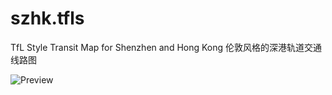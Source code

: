 # szhk.tfls
TfL Style Transit Map for Shenzhen and Hong Kong
伦敦风格的深港轨道交通线路图

<picture>
  <img alt="Preview" src="[https://user-images.githubusercontent.com/25423296/163456779-a8556205-d0a5-45e2-ac17-42d089e3c3f8.png](https://github.com/sadhedgehog/szhk.tfls/blob/main/TfL_SZHK_Transit-Map_v104_lowres.jpg)">
</picture>
